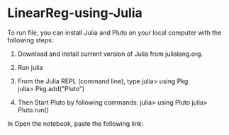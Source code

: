 # LinearReg-using-Julia
To run file, you can install Julia and Pluto on your local computer with the following steps:

1. Download and install current version of Julia from julialang.org.
2. Run julia
3. From the Julia REPL (command line), type
  julia> using Pkg <br>
  julia> Pkg.add("Pluto")

4. Then Start Pluto by following commands:
julia> using Pluto
julia> Pluto.run()

In Open the notebook, paste the following link:

